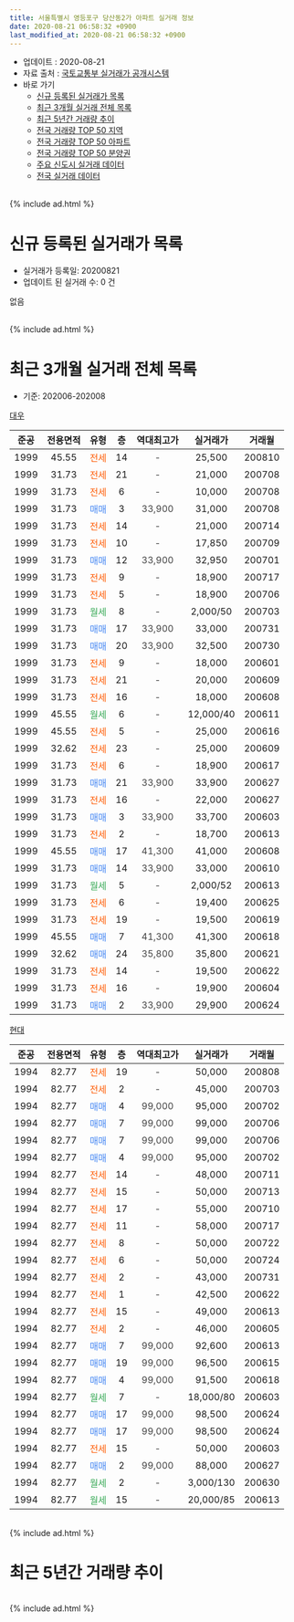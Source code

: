 ```yaml
---
title: 서울특별시 영등포구 당산동2가 아파트 실거래 정보
date: 2020-08-21 06:58:32 +0900
last_modified_at: 2020-08-21 06:58:32 +0900
---
```


* 업데이트 : 2020-08-21
* 자료 출처 : [국토교통부 실거래가 공개시스템](http://rt.molit.go.kr)
* 바로 가기
    * [신규 등록된 실거래가 목록](#신규-등록된-실거래가-목록)
    * [최근 3개월 실거래 전체 목록](#최근-3개월-실거래-전체-목록)
    * [최근 5년간 거래량 추이](#최근-5년간-거래량-추이)
    * [전국 거래량 TOP 50 지역](https://inasie.github.io/apt-trade-info/최근-3개월-전국에서-가장-거래가-많이-발생한-지역)
    * [전국 거래량 TOP 50 아파트](https://inasie.github.io/apt-trade-info/최근-3개월-전국에서-가장-거래가-많이-발생한-아파트)
    * [전국 거래량 TOP 50 분양권](https://inasie.github.io/apt-trade-info/최근-3개월-전국에서-가장-거래가-많이-발생한-분양권)
    * [주요 신도시 실거래 데이터](https://inasie.github.io/apt-trade-info/주요-신도시)
    * [전국 실거래 데이터](https://inasie.github.io/apt-trade-info/전국)
<br>
{% include ad.html %}
<br>

# 신규 등록된 실거래가 목록
* 실거래가 등록일: 20200821
* 업데이트 된 실거래 수: 0 건

없음

<br>
{% include ad.html %}
<br>

# 최근 3개월 실거래 전체 목록
* 기준: 202006-202008


[대우](https://search.naver.com/search.naver?query=%EC%84%9C%EC%9A%B8%ED%8A%B9%EB%B3%84%EC%8B%9C+%EC%98%81%EB%93%B1%ED%8F%AC%EA%B5%AC+%EB%8B%B9%EC%82%B0%EB%8F%992%EA%B0%80+%EB%8C%80%EC%9A%B0)

|준공|전용면적|유형|층|역대최고가|실거래가|거래월|
|:---:|:---:|:---:|:---:|:---:|:---:|:---:|
|1999|45.55|<span style="color:#ff5a00">전세</span>|14|<span style="color:#444444">-</span>|25,500|200810|
|1999|31.73|<span style="color:#ff5a00">전세</span>|21|<span style="color:#444444">-</span>|21,000|200708|
|1999|31.73|<span style="color:#ff5a00">전세</span>|6|<span style="color:#444444">-</span>|10,000|200708|
|1999|31.73|<span style="color:#4285f3">매매</span>|3|<span style="color:#444444">33,900</span>|31,000|200708|
|1999|31.73|<span style="color:#ff5a00">전세</span>|14|<span style="color:#444444">-</span>|21,000|200714|
|1999|31.73|<span style="color:#ff5a00">전세</span>|10|<span style="color:#444444">-</span>|17,850|200709|
|1999|31.73|<span style="color:#4285f3">매매</span>|12|<span style="color:#444444">33,900</span>|32,950|200701|
|1999|31.73|<span style="color:#ff5a00">전세</span>|9|<span style="color:#444444">-</span>|18,900|200717|
|1999|31.73|<span style="color:#ff5a00">전세</span>|5|<span style="color:#444444">-</span>|18,900|200706|
|1999|31.73|<span style="color:#34a853">월세</span>|8|<span style="color:#444444">-</span>|2,000/50|200703|
|1999|31.73|<span style="color:#4285f3">매매</span>|17|<span style="color:#444444">33,900</span>|33,000|200731|
|1999|31.73|<span style="color:#4285f3">매매</span>|20|<span style="color:#444444">33,900</span>|32,500|200730|
|1999|31.73|<span style="color:#ff5a00">전세</span>|9|<span style="color:#444444">-</span>|18,000|200601|
|1999|31.73|<span style="color:#ff5a00">전세</span>|21|<span style="color:#444444">-</span>|20,000|200609|
|1999|31.73|<span style="color:#ff5a00">전세</span>|16|<span style="color:#444444">-</span>|18,000|200608|
|1999|45.55|<span style="color:#34a853">월세</span>|6|<span style="color:#444444">-</span>|12,000/40|200611|
|1999|45.55|<span style="color:#ff5a00">전세</span>|5|<span style="color:#444444">-</span>|25,000|200616|
|1999|32.62|<span style="color:#ff5a00">전세</span>|23|<span style="color:#444444">-</span>|25,000|200609|
|1999|31.73|<span style="color:#ff5a00">전세</span>|6|<span style="color:#444444">-</span>|18,900|200617|
|1999|31.73|<span style="color:#4285f3">매매</span>|21|<span style="color:#444444">33,900</span>|33,900|200627|
|1999|31.73|<span style="color:#ff5a00">전세</span>|16|<span style="color:#444444">-</span>|22,000|200627|
|1999|31.73|<span style="color:#4285f3">매매</span>|3|<span style="color:#444444">33,900</span>|33,700|200603|
|1999|31.73|<span style="color:#ff5a00">전세</span>|2|<span style="color:#444444">-</span>|18,700|200613|
|1999|45.55|<span style="color:#4285f3">매매</span>|17|<span style="color:#444444">41,300</span>|41,000|200608|
|1999|31.73|<span style="color:#4285f3">매매</span>|14|<span style="color:#444444">33,900</span>|33,000|200610|
|1999|31.73|<span style="color:#34a853">월세</span>|5|<span style="color:#444444">-</span>|2,000/52|200613|
|1999|31.73|<span style="color:#ff5a00">전세</span>|6|<span style="color:#444444">-</span>|19,400|200625|
|1999|31.73|<span style="color:#ff5a00">전세</span>|19|<span style="color:#444444">-</span>|19,500|200619|
|1999|45.55|<span style="color:#4285f3">매매</span>|7|<span style="color:#444444">41,300</span>|41,300|200618|
|1999|32.62|<span style="color:#4285f3">매매</span>|24|<span style="color:#444444">35,800</span>|35,800|200621|
|1999|31.73|<span style="color:#ff5a00">전세</span>|14|<span style="color:#444444">-</span>|19,500|200622|
|1999|31.73|<span style="color:#ff5a00">전세</span>|16|<span style="color:#444444">-</span>|19,900|200604|
|1999|31.73|<span style="color:#4285f3">매매</span>|2|<span style="color:#444444">33,900</span>|29,900|200624|

[현대](https://search.naver.com/search.naver?query=%EC%84%9C%EC%9A%B8%ED%8A%B9%EB%B3%84%EC%8B%9C+%EC%98%81%EB%93%B1%ED%8F%AC%EA%B5%AC+%EB%8B%B9%EC%82%B0%EB%8F%992%EA%B0%80+%ED%98%84%EB%8C%80)

|준공|전용면적|유형|층|역대최고가|실거래가|거래월|
|:---:|:---:|:---:|:---:|:---:|:---:|:---:|
|1994|82.77|<span style="color:#ff5a00">전세</span>|19|<span style="color:#444444">-</span>|50,000|200808|
|1994|82.77|<span style="color:#ff5a00">전세</span>|2|<span style="color:#444444">-</span>|45,000|200703|
|1994|82.77|<span style="color:#4285f3">매매</span>|4|<span style="color:#444444">99,000</span>|95,000|200702|
|1994|82.77|<span style="color:#4285f3">매매</span>|7|<span style="color:#444444">99,000</span>|99,000|200706|
|1994|82.77|<span style="color:#4285f3">매매</span>|7|<span style="color:#444444">99,000</span>|99,000|200706|
|1994|82.77|<span style="color:#4285f3">매매</span>|4|<span style="color:#444444">99,000</span>|95,000|200702|
|1994|82.77|<span style="color:#ff5a00">전세</span>|14|<span style="color:#444444">-</span>|48,000|200711|
|1994|82.77|<span style="color:#ff5a00">전세</span>|15|<span style="color:#444444">-</span>|50,000|200713|
|1994|82.77|<span style="color:#ff5a00">전세</span>|17|<span style="color:#444444">-</span>|55,000|200710|
|1994|82.77|<span style="color:#ff5a00">전세</span>|11|<span style="color:#444444">-</span>|58,000|200717|
|1994|82.77|<span style="color:#ff5a00">전세</span>|8|<span style="color:#444444">-</span>|50,000|200722|
|1994|82.77|<span style="color:#ff5a00">전세</span>|6|<span style="color:#444444">-</span>|50,000|200724|
|1994|82.77|<span style="color:#ff5a00">전세</span>|2|<span style="color:#444444">-</span>|43,000|200731|
|1994|82.77|<span style="color:#ff5a00">전세</span>|1|<span style="color:#444444">-</span>|42,500|200622|
|1994|82.77|<span style="color:#ff5a00">전세</span>|15|<span style="color:#444444">-</span>|49,000|200613|
|1994|82.77|<span style="color:#ff5a00">전세</span>|2|<span style="color:#444444">-</span>|46,000|200605|
|1994|82.77|<span style="color:#4285f3">매매</span>|7|<span style="color:#444444">99,000</span>|92,600|200613|
|1994|82.77|<span style="color:#4285f3">매매</span>|19|<span style="color:#444444">99,000</span>|96,500|200615|
|1994|82.77|<span style="color:#4285f3">매매</span>|4|<span style="color:#444444">99,000</span>|91,500|200618|
|1994|82.77|<span style="color:#34a853">월세</span>|7|<span style="color:#444444">-</span>|18,000/80|200603|
|1994|82.77|<span style="color:#4285f3">매매</span>|17|<span style="color:#444444">99,000</span>|98,500|200624|
|1994|82.77|<span style="color:#4285f3">매매</span>|17|<span style="color:#444444">99,000</span>|98,500|200624|
|1994|82.77|<span style="color:#ff5a00">전세</span>|15|<span style="color:#444444">-</span>|50,000|200603|
|1994|82.77|<span style="color:#4285f3">매매</span>|2|<span style="color:#444444">99,000</span>|88,000|200627|
|1994|82.77|<span style="color:#34a853">월세</span>|2|<span style="color:#444444">-</span>|3,000/130|200630|
|1994|82.77|<span style="color:#34a853">월세</span>|15|<span style="color:#444444">-</span>|20,000/85|200613|


<br>
{% include ad.html %}
<br>

# 최근 5년간 거래량 추이


<div style="width:100%;">
    <canvas id="deal_progress" height="200"></canvas>
</div>

<script>
new Chart(document.getElementById("deal_progress"), {
    type: 'line',
    data: {
        labels: ['201508','201509','201510','201511','201512','201601','201602','201603','201604','201605','201606','201607','201608','201609','201610','201611','201612','201701','201702','201703','201704','201705','201706','201707','201708','201709','201710','201711','201712','201801','201802','201803','201804','201805','201806','201807','201808','201809','201810','201811','201812','201901','201902','201903','201904','201905','201906','201907','201908','201909','201910','201911','201912','202001','202002','202003','202004','202005','202006','202007','202008'],
        datasets: [{
            label: '매매',
            pointRadius: 1,
            data: [13, 8, 8, 5, 6, 3, 7, 8, 9, 7, 9, 10, 8, 7, 8, 10, 3, 6, 9, 12, 9, 7, 6, 8, 3, 17, 7, 3, 10, 13, 14, 11, 5, 7, 4, 6, 7, 5, 7, 2, 1, 1, 0, 5, 3, 2, 5, 9, 6, 8, 11, 9, 13, 6, 11, 7, 8, 4, 13, 8, 0],
            borderColor: "rgba(255, 201, 14, 1)",
            backgroundColor: "rgba(255, 201, 14, 0.5)",
            fill: false,
            lineTension: 0
        },{
            label: '전월세',
            pointRadius: 1,
            data: [9, 10, 12, 9, 12, 15, 15, 21, 14, 7, 14, 10, 8, 17, 14, 14, 14, 11, 16, 23, 16, 17, 18, 10, 10, 15, 13, 16, 11, 13, 15, 13, 16, 15, 19, 19, 10, 15, 17, 17, 15, 16, 11, 15, 16, 21, 12, 15, 20, 9, 15, 16, 13, 9, 20, 17, 16, 20, 21, 15, 2],
            borderColor: "rgba(0, 141, 185, 1)",
            backgroundColor: "rgba(0, 141, 185, 0.5)",
            fill: false,
            lineTension: 0
        }
        ]
    },
    options: {
        responsive: true,
        title: {
            display: false
        },
        tooltips: {
            mode: 'index',
            intersect: false
        },
        hover: {
            mode: 'nearest',
            intersect: true
        },
        scales: {
            xAxes: [{
                display: true,
                scaleLabel: {
                    display: true,
                    labelString: '년/월'
                }
            }],
            yAxes: [{
                display: true,
                ticks: {
                    suggestedMin: 0,
                },
                scaleLabel: {
                    display: true,
                    labelString: '실거래 수'
                }
            }]
        }
    }
});

</script>


<br>
{% include ad.html %}
<br>

